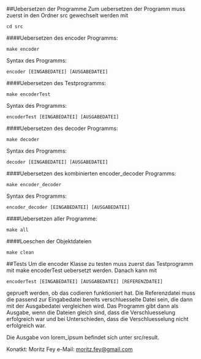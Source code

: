 ##Uebersetzen der Programme
Zum uebersetzen der Programm muss zuerst in den Ordner src gewechselt werden mit
```
cd src
```

####Uebersetzen des encoder Programms:
```
make encoder
```
Syntax des Programms:
```
encoder [EINGABEDATEI] [AUSGABEDATEI]
```

####Uebersetzen des Testprogramms:
```
make encoderTest
```
Syntax des Programms:
```
encoderTest [EINGABEDATEI] [AUSGABEDATEI]
```

####Uebersetzen des decoder Programms:
```
make decoder
```
Syntax des Programms:
```
decoder [EINGABEDATEI] [AUSGABEDATEI]
```

####Uebersetzen des kombinierten encoder_decoder Programms:
```
make encoder_decoder
```
Syntax des Programms:
```
encoder_decoder [EINGABEDATEI] [AUSGABEDATEI]
```

####Uebersetzen aller Programme:
```
make all
```

####Loeschen der Objektdateien
```
make clean
```

##Tests
Um die encoder Klasse zu testen muss zuerst das Testprogramm mit make encoderTest
uebersetzt werden. Danach kann mit
```
encoderTest [EINGABEDATEI] [AUSGABEDATEI] [REFERENZDATEI] 
```
geprueft werden, ob das codieren funktioniert hat.
Die Referenzdatei muss die passend zur Eingabedatei bereits verschluesselte Datei 
sein, die dann mit der Ausgabedatei vergleichen wird. Das Programm gibt dann als Ausgabe,
wenn die Dateien gleich sind, dass die Verschluesselung erfolgreich war und bei Unterschieden,
dass die Verschluesselung nicht erfolgreich war.

Die Ausgabe von lorem_ipsum befindet sich unter src/result.


Konatkt:
Moritz Fey
e-Mail: moritz.fey@gmail.com

